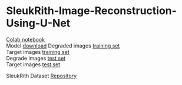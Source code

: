 # SleukRith-Image-Reconstruction-Using-U-Net  
[Colab notebook](https://colab.research.google.com/drive/13vW0wPTh7Y1MUnOKXyNlCKOksdzb8Fqi?usp=sharing)  
Model [download]([https://drive.google.com/file/d/1gXMdTxz5k1vkD0TJUrrjSm_xKqcgpmk0/view?usp=drive_link](https://drive.google.com/file/d/1JNnvUBNbttgxcVgyTv3z_nlQSreAr_LB/view?usp=sharing))  
Degraded images [training set](https://drive.google.com/file/d/1JrDnTjxl1uCud8-UC0PpifRmcJKTh6Wx/view?usp=sharing)  
Target images [training set](https://drive.google.com/file/d/1-uKmc_yuwp_626rBNcKD7Q0B66NkcddN/view?usp=sharing)  
Degrade images [test set](https://drive.google.com/file/d/1DDRHe8oeOpRwdvlXvHUwvjD8upBATzuF/view?usp=sharing)  
Target images [test set](https://drive.google.com/file/d/1FmkWXBZ6g9wEzieBxGa9KChug9HFOS8v/view?usp=sharing)    

SleukRith Dataset [Repository](https://github.com/donavaly/SleukRith-Set)

